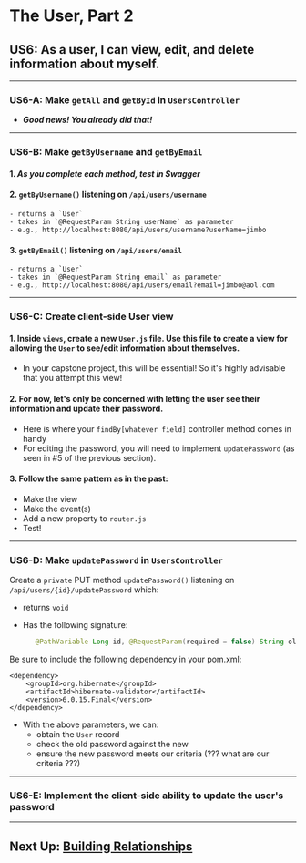 # The User, Part 2

## US6: As a user, I can view, edit, and delete information about myself.

---
### US6-A: Make `getAll` and `getById` in `UsersController`
- ***Good news! You already did that!***
---
### US6-B: Make `getByUsername` and `getByEmail`
#### 1. ***As you complete each method, test in Swagger***


#### 2. `getByUsername()` listening on `/api/users/username`
    - returns a `User`
    - takes in `@RequestParam String userName` as parameter
    - e.g., http://localhost:8080/api/users/username?userName=jimbo


#### 3. `getByEmail()` listening on `/api/users/email`
    - returns a `User`
    - takes in `@RequestParam String email` as parameter
    - e.g., http://localhost:8080/api/users/email?email=jimbo@aol.com

---
### US6-C: Create client-side User view

#### 1. Inside `views`, create a new `User.js` file. Use this file to create a view for allowing the `User` to see/edit information about themselves.
- In your capstone project, this will be essential! So it's highly advisable that you attempt this view!


#### 2. For now, let's only be concerned with letting the user see their information and update their password.
- Here is where your `findBy[whatever field]` controller method comes in handy
- For editing the password, you will need to implement `updatePassword` (as seen in #5 of the previous section).


#### 3. Follow the same pattern as in the past:
- Make the view
- Make the event(s)
- Add a new property to `router.js`
- Test!

---

### US6-D: Make `updatePassword` in `UsersController`

Create a `private` PUT method `updatePassword()` listening on `/api/users/{id}/updatePassword` which:

- returns `void`


- Has the following signature:
   ```JAVA
      @PathVariable Long id, @RequestParam(required = false) String oldPassword, @Valid @Size(min = 3) @RequestParam String newPassword
   ```
Be sure to include the following dependency in your pom.xml:
```
<dependency>
    <groupId>org.hibernate</groupId>
    <artifactId>hibernate-validator</artifactId>
    <version>6.0.15.Final</version>
</dependency>
```

- With the above parameters, we can:
    - obtain the `User` record
    - check the old password against the new
    - ensure the new password meets our criteria (??? what are our criteria ???)

---

### US6-E: Implement the client-side ability to update the user's password

---

## Next Up: [Building Relationships](9-building-relationships.md)

